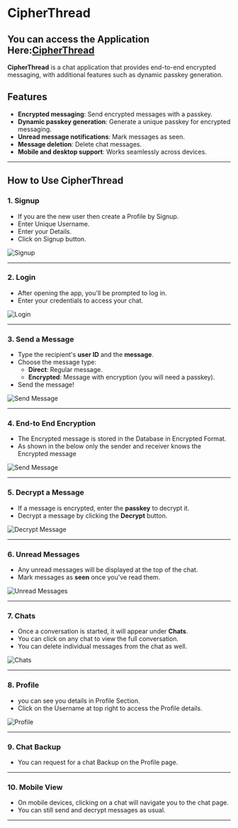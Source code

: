 # CipherThread

## You can access the Application Here:[CipherThread](https://cipherthread.onrender.com/)

**CipherThread** is a chat application that provides end-to-end encrypted messaging, with additional features such as dynamic passkey generation.

## Features

- **Encrypted messaging**: Send encrypted messages with a passkey.
- **Dynamic passkey generation**: Generate a unique passkey for encrypted messaging.
- **Unread message notifications**: Mark messages as seen.
- **Message deletion**: Delete chat messages.
- **Mobile and desktop support**: Works seamlessly across devices.

---

## How to Use CipherThread

### 1. **Signup**

- If you are the new user then create a Profile by Signup.
- Enter Unique Username.
- Enter your Details.
- Click on Signup button.

![Signup](./public/images/signup.png)

---

### 2. **Login**

- After opening the app, you'll be prompted to log in.
- Enter your credentials to access your chat.

![Login](./public/images/login.png)

---

### 3. **Send a Message**

- Type the recipient's **user ID** and the **message**.
- Choose the message type:
  - **Direct**: Regular message.
  - **Encrypted**: Message with encryption (you will need a passkey).
- Send the message!

![Send Message](./public/images/message.png)

---

### 4. **End-to End Encryption**

- The Encrypted message is stored in the Database in Encrypted Format.
- As shown in the below only the sender and receiver knows the Encrypted message

![Send Message](./public/images/encrypt.png)

---

### 5. **Decrypt a Message**

- If a message is encrypted, enter the **passkey** to decrypt it.
- Decrypt a message by clicking the **Decrypt** button.

![Decrypt Message](./public/images/decrypt.png)

---

### 6. **Unread Messages**

- Any unread messages will be displayed at the top of the chat.
- Mark messages as **seen** once you've read them.

![Unread Messages](./public/images/unread.png)

---

### 7. **Chats**

- Once a conversation is started, it will appear under **Chats**.
- You can click on any chat to view the full conversation.
- You can delete individual messages from the chat as well.

![Chats](./public/images/chat.png)

---

### 8. **Profile**

- you can see you details in Profile Section.
- Click on the Username at top right to access the Profile details.

![Profile](./public/images/profile.png)

---

### 9. **Chat Backup**

- You can request for a chat Backup on the Profile page.

---

### 10. **Mobile View**

- On mobile devices, clicking on a chat will navigate you to the chat page.
- You can still send and decrypt messages as usual.

---
